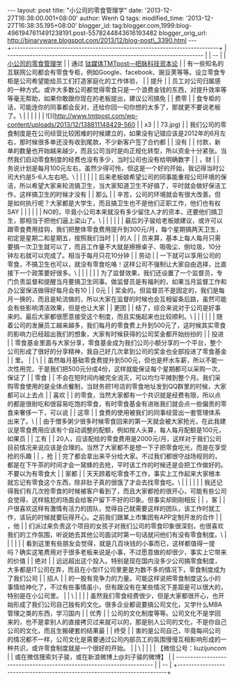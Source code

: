 --- layout: post title: "小公司的零食管理学" date:
'2013-12-27T16:38:00.001+08:00' author: Wenh Q tags: modified\_time:
'2013-12-27T16:38:35.195+08:00' blogger\_id:
tag:blogger.com,1999:blog-4961947611491238191.post-5578244843616193482
blogger\_orig\_url:
http://binaryware.blogspot.com/2013/12/blog-post\_3390.html ---
\
+--------------------------------------------------------------------------+
|   ---------------------------------------------------------------------- |
| --                                                                       |
|   [小公司的零食管理学](http://www.tmtpost.com/86369.html)                |
|   通过 [钛媒体TMTpost—把脉科技资本论](http://www.tmtpost.com/)           |
|   有一些知名的互联网公司都会有零食专柜，例如Google、facebook、豌豆荚等等。设立零食专柜是公司希望能给员工们打造家庭化的工作体验， |
| 提升                                                                     |
|   员工对公司归属感的一种方式。或许大多数公司都觉得零食只是一个浪费金钱的东西，对提升效率等等毫无帮助，如果你敢跟你现在的老板提出，建议公司搞免 |
| 费零                                                                     |
|   食专柜的话，可能连你的同事都会反对，还给你回一句你想的太多了，那就更不要说老板了。\ |
|                                                                          |
|                                                                          |
|   ![](http://www.tmtpost.com/wp-content/uploads/2013/12/138811148429-560 |
| x3                                                                       |
|   73.jpg)                                                                |
|   我们公司的零食制度是在公司经营比较困难的时候建立的，如果没有记错应该是2012年的6月左右，那时候很多单还没有收到尾款，不少新客户签了合约都 |
| 没有                                                                     |
|   付款，新单的数量也开始越来越少，而且公司当时是向正规化转型，所以资金十分紧张。当然我们启动零食制度的经费也没有多少，当时公司也没有给明确数字 |
| ，财                                                                     |
|   务说计划是每月100元左右，虽然少得可怜，但这是一个好的开始，我记得当时公司大约是5-6人左右吧。\ |
|                                                                          |
|                                                                          |
|   后来老板娘希望公司的同事能重视公司环境的保洁，所以希望大家来轮流搞卫生，当大家知道卫生不好搞了，平时就会做好保洁工作，这样搞卫生的时候才没有 |
| 那么                                                                     |
|   辛苦，公司的环境就会有很大改善。但是如何执行呢？大家都是大学生，而且搞卫生也不是他们正职工作，他们也有权SAY |
|                                                                          |
|                                                                          |
|   NO的，毕竟小公司本来就没有多少留住人才的资本，还要他们搞卫生，那相当于把他们逼上梁山了。\ |
|                                                                          |
|                                                                          |
|   最后刘子骏给老板娘建议，或许可以跟零食费用挂钩，我们把整体零食费用提升到300元/月，每个星期搞两天卫生，初定是星期二和星期五，按照我们当时 |
| 的人                                                                     |
|   员来算，基本上每人每月只需要搞一次卫生就可以了，而且工作量不大就是擦擦桌子、吸吸尘、倒垃圾，10分钟左右就可以完成了。相当于每月只花10分钟 |
| 劳动                                                                     |
|   一下就可以享用公司的零食，不搞卫生也可以，就没有零食吃咯！这样公司不强制让大家自由选择，比直接下一个政策要好很多。\ |
|                                                                          |
|                                                                          |
|   为了监督效果，我们还设置了一个监督员，专门负责监督和提醒当月要搞卫生同事。做监督员是有福利的，如果当月监督工作和办公室保洁做得好每月会有10 |
| 0元                                                                      |
|   奖金的。但监督员不是固定的，我们是每月一换的，而且是轮流做的，所以大家在监督的时候也会互相留条后路，虽然可能会有些影响清洁效果，但是也让大家 |
| 更团                                                                     |
|   结了，综合来说对于公司是好事来的。最后大家都很愿意接受这个制度，而且实施起来也比较顺利。\ |
|                                                                          |
|                                                                          |
|   随着公司的发展员工越来越多，我们每月的零食费上升到500元了，这时候其实零食的影响力已经超出我们的想象，大家有时候获得的公司奖金都开始纷纷的 |
| 投进                                                                     |
|   零食基金里面与大家分享，零食基金成为我们公司小额分享的一个平台，整个公司形成了很好的分享精神，我自己好几次拿到公司的奖金也全部投进了零食基金 |
| 里。                                                                     |
|   \                                                                      |
|   虽然每月基础零食费提升到500元，但也是杯水车薪，所以不能一次性用完，于是我们把500元分成4份，这样就能保证每个星期都可以采购一次，保证了 |
| 零食                                                                     |
|   不会在短时间内被完全消灭，可以均匀平摊到整个月。我们采购零食使用的是全体点餐制，当财务把1号店的零食地址发到QQ群里的时候，大家都可以上去点 |
| 喜欢                                                                     |
|   的零食，当然大家都有一个共识就是经费有限，所以点的都是很耐吃和很容易吃饱的零食，有时零食基金有进账我们就会点一些偏贵的零食来奢侈一下，可以说 |
| 这零                                                                     |
|   食费的使用被我们的同事经营出一套管理体系出来了。\                      |
|   由于僧多粥少很多时候零食回来的第一天就会被大家抢光，在此我建议是零食费用应该有个自动调整的配额，例如按人头算，每人每月配额是100元，如果员 |
| 工有                                                                     |
|   20人，应该配给的零食费用是2000元/月，这样对于我们公司目前情况来说应该是合理的。当然了大家都不是想一下子把零食吃光，而是在享受抢的乐趣 |
| ，抢                                                                     |
|   完了都会拿出来平分给大家。不过我们都很守战场规则的，都是在下午茶的时间才会一窝蜂的去抢，平时该工作的时候还是会把工作做好的。不要以为有零食大 |
| 家都                                                                     |
|   天天顾着吃零食不工作，事实上工作起来大家根本就忘记有零食这个东西，除非肚子真的很饿了才会去找零食吃。\ |
|                                                                          |
|                                                                          |
|   我还记得我们有几次抢零食的时候被客户看到了，而且大家都抢的很开心，可能有些公司会觉得，这样尴尬的场面会给客户留下不好的印象。但事实却刚刚相反 |
| ，客                                                                     |
|   户很喜欢这样有激情有活力的团队，觉得自己就需要这样的团队，该工作时就工作，该玩的时候就要玩得开心。之前我们跟某上市集团有APP定制开发的合作 |
| ，他                                                                     |
|   们派过来负责这个项目的女孩子对我们公司的零食印象很深刻，也很喜欢我们的工作氛围，听说她去其他公司面试时第一句话就问他们有没有零食制度。\ |
|                                                                          |
|                                                                          |
|   看到这里有些朋友会觉得，就是几百块钱的小事而已，这样都值得一提吗？确实这笔费用对于很多老板来说是小事，不过愿意做的却很少，事实上它带来的价值 |
| 绝对                                                                     |
|   远远超出这个投入。特别是现在国内没多少公司搞零食制度，大多都是IT公司在弄，而且在小型IT公司里更是为数不多的情况下，零食制度成为了我们公司 |
| 招人                                                                     |
|   的一股有竞争力的力量。可能这样说把零食制度这么小的事情给神化了，不过有些事情虽小，但有跟没有在某些情况下差距是可以很大的，特别是在小公司里。 |
| \                                                                        |
|                                                                          |
|   虽然我们零食经费很少，但是大家都很开心，也开始形成了我们公司自己独有的文化。很多企业都说要搞公司文化，又学什么MBA管理之类的东西，学习国内 |
| 优秀                                                                     |
|   公司的文化制度等等。公司文化不是学回来的，也不是拿别人的直接拷贝过来就可以的，那是别人公司的文化，不是你自己公司的文化，而且生搬硬套的结果最 |
| 终受                                                                     |
|   害的是公司自己，毕竟每间公司的情况都不一样，公司文化是需要通过公司内部员工的氛围慢慢互相影响形成的一种共识，或许零食制度就是一个很好的开始。 |
| \                                                                        |
|                                                                          |
|   【微信公号：liuzijuncom                                                |
|   或在微信搜索刘子骏，或在新浪微博上@刘子骏的微博】                      |
|   ---------------------------------------------------------------------- |
| --                                                                       |
+--------------------------------------------------------------------------+



